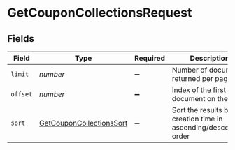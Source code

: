 # GetCouponCollectionsRequest


## Fields

| Field                                                                           | Type                                                                            | Required                                                                        | Description                                                                     |
| ------------------------------------------------------------------------------- | ------------------------------------------------------------------------------- | ------------------------------------------------------------------------------- | ------------------------------------------------------------------------------- |
| `limit`                                                                         | *number*                                                                        | :heavy_minus_sign:                                                              | Number of documents returned per page                                           |
| `offset`                                                                        | *number*                                                                        | :heavy_minus_sign:                                                              | Index of the first document on the page                                         |
| `sort`                                                                          | [GetCouponCollectionsSort](../../models/operations/getcouponcollectionssort.md) | :heavy_minus_sign:                                                              | Sort the results by creation time in ascending/descending order                 |